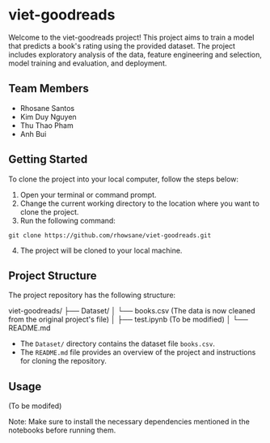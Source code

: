 # viet-goodreads

Welcome to the viet-goodreads project! This project aims to train a model that predicts a book's rating using the provided dataset. The project includes exploratory analysis of the data, feature engineering and selection, model training and evaluation, and deployment. 

## Team Members
- Rhosane Santos
- Kim Duy Nguyen
- Thu Thao Pham
- Anh Bui

## Getting Started

To clone the project into your local computer, follow the steps below:

1. Open your terminal or command prompt.
2. Change the current working directory to the location where you want to clone the project.
3. Run the following command:

```
git clone https://github.com/rhowsane/viet-goodreads.git
```

4. The project will be cloned to your local machine.

## Project Structure

The project repository has the following structure:

viet-goodreads/
├── Dataset/
│   └── books.csv (The data is now cleaned from the original project's file)
│
├── test.ipynb (To be modified)
│
└── README.md


- The `Dataset/` directory contains the dataset file `books.csv`.
- The `README.md` file provides an overview of the project and instructions for cloning the repository.

## Usage

(To be modifed)

Note: Make sure to install the necessary dependencies mentioned in the notebooks before running them.

